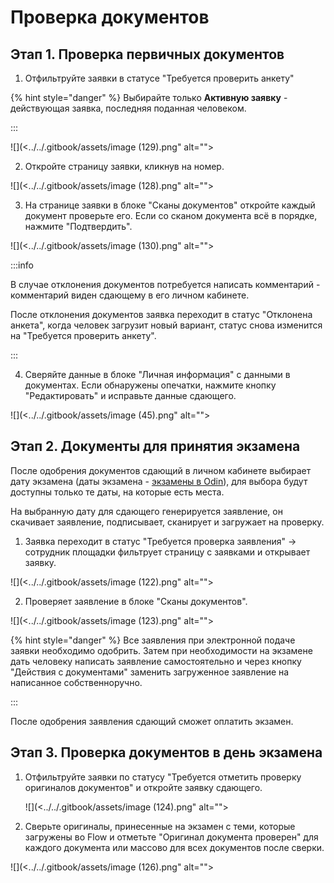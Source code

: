 # Проверка документов

## Этап 1. Проверка первичных документов

1. Отфильтруйте заявки в статусе "Требуется проверить анкету"

{% hint style="danger" %}
Выбирайте только **Активную заявку** - действующая заявка, последняя поданная человеком. &#x20;

:::

![](<../../.gitbook/assets/image (129).png" alt=""><figcaption></figcaption></figure>

2. Откройте страницу заявки, кликнув на номер.

![](<../../.gitbook/assets/image (128).png" alt=""><figcaption></figcaption></figure>

3. На странице заявки в блоке "Сканы документов" откройте каждый документ проверьте его. Если со сканом документа всё в порядке, нажмите "Подтвердить".

![](<../../.gitbook/assets/image (130).png" alt=""><figcaption></figcaption></figure>

:::info

В случае отклонения документов потребуется написать комментарий - комментарий виден  сдающему в его личном кабинете.&#x20;

После отклонения документов заявка переходит в статус "Отклонена анкета", когда человек загрузит новый вариант, статус снова изменится на  "Требуется проверить анкету".

:::

4. Сверяйте данные в блоке "Личная информация" с данными в документах. Если обнаружены опечатки, нажмите кнопку "Редактировать" и исправьте данные сдающего.



![](<../../.gitbook/assets/image (45).png" alt=""><figcaption></figcaption></figure>

## Этап 2. Документы для принятия экзамена

После одобрения документов сдающий в личном кабинете выбирает дату экзамена (даты экзамена - [экзамены в  Odin](../../centr-testirovaniya-v-odin/dobavit-ekzamen.md)), для выбора будут доступны только те даты, на которые есть места.

На выбранную дату для сдающего генерируется заявление, он скачивает заявление, подписывает, сканирует и загружает на проверку.&#x20;

1. Заявка переходит в статус  "Требуется проверка заявления" -> сотрудник площадки фильтрует страницу с заявками и открывает заявку.

![](<../../.gitbook/assets/image (122).png" alt=""><figcaption></figcaption></figure>

2. &#x20;Проверяет заявление в блоке "Сканы документов". &#x20;

![](<../../.gitbook/assets/image (123).png" alt=""><figcaption></figcaption></figure>

{% hint style="danger" %}
Все заявления при электронной подаче заявки необходимо одобрить. Затем при необходимости на экзамене дать человеку написать заявление самостоятельно и через кнопку "Действия с документами" заменить загруженное заявление на написанное собственноручно.

:::

После одобрения заявления сдающий сможет оплатить экзамен.

## Этап 3. Проверка документов в день экзамена

1.  Отфильтруйте заявки по статусу "Требуется отметить проверку оригиналов документов" и откройте заявку сдающего.

    ![](<../../.gitbook/assets/image (124).png" alt=""><figcaption></figcaption></figure>
2. Сверьте оригиналы, принесенные на экзамен с теми, которые загружены во Flow и отметьте "Оригинал документа проверен" для каждого документа или массово для всех документов после сверки.

![](<../../.gitbook/assets/image (126).png" alt=""><figcaption></figcaption></figure>
